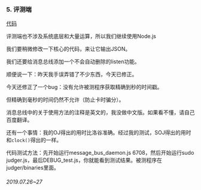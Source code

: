 ### 5. 评测端

[代码](5/代码)

评测端也不涉及系统底层和大量运算，所以我们继续使用Node.js

我们要稍微修改一下核心的代码，来让它输出JSON。

我们还要给消息总线添加一个不会自动删除的listen功能。

顺便说一下：昨天我手误弄错了不少东西，今天已修正。

今天还修正了一个bug：没有允许被测程序获取精确到秒的时间戳。

但精确到毫秒的时间仍然不允许（防止卡时骗分）。

消息总线中的关于使用方法的注释是英文的，我没做中文版。如果看不懂，请自己百度翻译。

还有一个事情：我的OJ得出的用时比洛谷准确。经过我的测试，SOJ得出的用时和`clock()`得出的一样。



代码测试方法：先开始运行message_bus_daemon.js 6708，然后开始运行sudo judger.js，最后DEBUG_test.js，你就能看到测试结果。被测程序在judger/binaries里面。

###### 2019.07.26~27